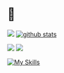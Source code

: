 # 🦀

![](http://github-profile-summary-cards.vercel.app/api/cards/profile-details?username=hotaru-conny&theme=jolly)
[![github stats](https://github-readme-stats.vercel.app/api?username=hotaru-conny&show_icons=true&theme=jolly)](https://github.com/hotaru-conny)


![](https://github-profile-summary-cards.vercel.app/api/cards/most-commit-language?username=hotaru-conny&theme=jolly)
![](https://github-profile-summary-cards.vercel.app/api/cards/repos-per-language?username=hotaru-conny&theme=jolly)

[![My Skills](https://skillicons.dev/icons?i=cs,py,c,cpp,arduino)](https://skillicons.dev)
<!-- 
https://github.com/tandpfun/skill-icons#readme
-->
<!--
**hotaru-conny/hotaru-conny** is a ✨ _special_ ✨ repository because its `README.md` (this file) appears on your GitHub profile.

Here are some ideas to get you started:

- 🔭 I’m currently working on ...
- 🌱 I’m currently learning ...
- 👯 I’m looking to collaborate on ...
- 🤔 I’m looking for help with ...
- 💬 Ask me about ...
- 📫 How to reach me: ...
- 😄 Pronouns: ...
- ⚡ Fun fact: ...
-->
